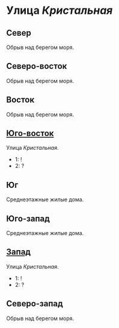 # Улица *Кристальная*

## Север

Обрыв над берегом моря.

## Северо-восток

Обрыв над берегом моря.

## Восток

Обрыв над берегом моря.

## [Юго-восток](./605050.md)

Улица *Кристальная*.

* 1:    !
* 2:    ?

## Юг

Среднеэтажные жилые дома.

## Юго-запад

Среднеэтажные жилые дома.

## [Запад](./590045.md)

Улица *Кристальная*.

* 1:    !
* 2:    ?

## Северо-запад

Обрыв над берегом моря.
